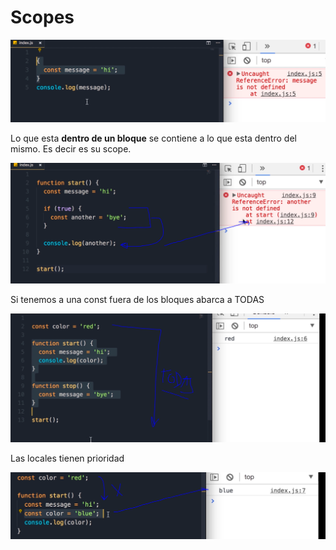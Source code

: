 # Scopes

![](../../../.gitbook/assets/imagen%20%28412%29.png)

Lo que esta **dentro de un bloque** se contiene a lo que esta dentro del mismo. Es decir es su scope.

![](../../../.gitbook/assets/imagen%20%28413%29.png)

Si tenemos a una const fuera de los bloques abarca a TODAS

![](../../../.gitbook/assets/imagen%20%28416%29.png)

Las locales tienen prioridad

![](../../../.gitbook/assets/imagen%20%28414%29.png)

